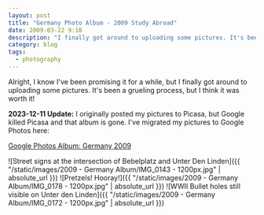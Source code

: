 ```yaml
---
layout: post
title: "Germany Photo Album - 2009 Study Abroad"
date: 2009-03-22 9:18
description: "I finally got around to uploading some pictures. It's been a grueling process, but I think it was worth it!"
category: blog
tags:
  - photography
---
```


Alright, I know I've been promising it for a while, but I finally got around to uploading some pictures. It's been a grueling process, but I think it was worth it!

**2023-12-11 Update:** I originally posted my pictures to Picasa, but Google killed Picasa and that album is gone. I've migrated my pictures to Google Photos here:

[Google Photos Album: Germany 2009](https://photos.app.goo.gl/P5zXDkmy6AGK5UoK6)

![Street signs at the intersection of Bebelplatz and Unter Den Linden]({{ "/static/images/2009 - Germany Album/IMG_0143 - 1200px.jpg" | absolute_url }})
![Pretzels! Hooray!]({{ "/static/images/2009 - Germany Album/IMG_0178 - 1200px.jpg" | absolute_url }})
![WWII Bullet holes still visible on Unter den Linden]({{ "/static/images/2009 - Germany Album/IMG_0172 - 1200px.jpg" | absolute_url }})
